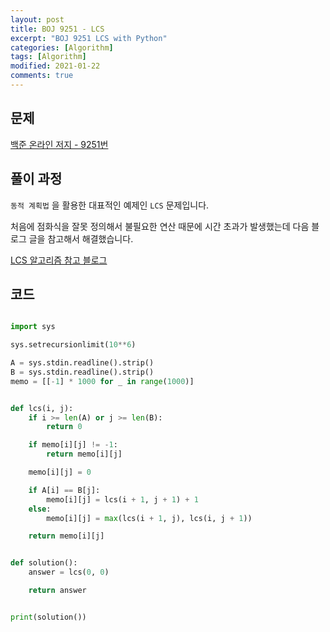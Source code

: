 ```yaml
---
layout: post
title: BOJ 9251 - LCS
excerpt: "BOJ 9251 LCS with Python"
categories: [Algorithm]
tags: [Algorithm]
modified: 2021-01-22
comments: true
---
```


## 문제

[백준 온라인 저지 - 9251번](https://www.acmicpc.net/problem/9251)

## 풀이 과정

`동적 계획법` 을 활용한 대표적인 예제인 `LCS` 문제입니다.

처음에 점화식을 잘못 정의해서 불필요한 연산 때문에 시간 초과가 발생했는데 다음 블로그 글을 참고해서 해결했습니다.

[LCS 알고리즘 참고 블로그](https://codemcd.github.io/algorithm/Algorithm-LCS%EC%95%8C%EA%B3%A0%EB%A6%AC%EC%A6%98/)

## 코드

```python

import sys

sys.setrecursionlimit(10**6)

A = sys.stdin.readline().strip()
B = sys.stdin.readline().strip()
memo = [[-1] * 1000 for _ in range(1000)]


def lcs(i, j):
    if i >= len(A) or j >= len(B):
        return 0

    if memo[i][j] != -1:
        return memo[i][j]

    memo[i][j] = 0

    if A[i] == B[j]:
        memo[i][j] = lcs(i + 1, j + 1) + 1
    else:
        memo[i][j] = max(lcs(i + 1, j), lcs(i, j + 1))

    return memo[i][j]


def solution():
    answer = lcs(0, 0)

    return answer


print(solution())

```
